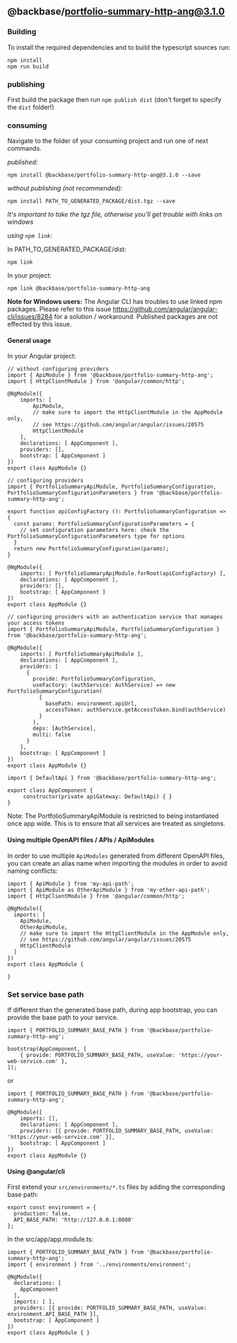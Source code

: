 ## @backbase/portfolio-summary-http-ang@3.1.0

### Building

To install the required dependencies and to build the typescript sources run:
```
npm install
npm run build
```

### publishing

First build the package then run ```npm publish dist``` (don't forget to specify the `dist` folder!)

### consuming

Navigate to the folder of your consuming project and run one of next commands.

_published:_

```
npm install @backbase/portfolio-summary-http-ang@3.1.0 --save
```

_without publishing (not recommended):_

```
npm install PATH_TO_GENERATED_PACKAGE/dist.tgz --save
```

_It's important to take the tgz file, otherwise you'll get trouble with links on windows_

_using `npm link`:_

In PATH_TO_GENERATED_PACKAGE/dist:
```
npm link
```

In your project:
```
npm link @backbase/portfolio-summary-http-ang
```

__Note for Windows users:__ The Angular CLI has troubles to use linked npm packages.
Please refer to this issue https://github.com/angular/angular-cli/issues/8284 for a solution / workaround.
Published packages are not effected by this issue.


#### General usage

In your Angular project:


```
// without configuring providers
import { ApiModule } from '@backbase/portfolio-summary-http-ang';
import { HttpClientModule } from '@angular/common/http';

@NgModule({
    imports: [
        ApiModule,
        // make sure to import the HttpClientModule in the AppModule only,
        // see https://github.com/angular/angular/issues/20575
        HttpClientModule
    ],
    declarations: [ AppComponent ],
    providers: [],
    bootstrap: [ AppComponent ]
})
export class AppModule {}
```

```
// configuring providers
import { PortfolioSummaryApiModule, PortfolioSummaryConfiguration, PortfolioSummaryConfigurationParameters } from '@backbase/portfolio-summary-http-ang';

export function apiConfigFactory (): PortfolioSummaryConfiguration => {
  const params: PortfolioSummaryConfigurationParameters = {
    // set configuration parameters here: check the PortfolioSummaryConfigurationParameters type for options
  }
  return new PortfolioSummaryConfiguration(params);
}

@NgModule({
    imports: [ PortfolioSummaryApiModule.forRoot(apiConfigFactory) ],
    declarations: [ AppComponent ],
    providers: [],
    bootstrap: [ AppComponent ]
})
export class AppModule {}
```

```
// configuring providers with an authentication service that manages your access tokens
import { PortfolioSummaryApiModule, PortfolioSummaryConfiguration } from '@backbase/portfolio-summary-http-ang';

@NgModule({
    imports: [ PortfolioSummaryApiModule ],
    declarations: [ AppComponent ],
    providers: [
      {
        provide: PortfolioSummaryConfiguration,
        useFactory: (authService: AuthService) => new PortfolioSummaryConfiguration(
          {
            basePath: environment.apiUrl,
            accessToken: authService.getAccessToken.bind(authService)
          }
        ),
        deps: [AuthService],
        multi: false
      }
    ],
    bootstrap: [ AppComponent ]
})
export class AppModule {}
```

```
import { DefaultApi } from '@backbase/portfolio-summary-http-ang';

export class AppComponent {
	 constructor(private apiGateway: DefaultApi) { }
}
```

Note: The PortfolioSummaryApiModule is restricted to being instantiated once app wide.
This is to ensure that all services are treated as singletons.

#### Using multiple OpenAPI files / APIs / ApiModules
In order to use multiple `ApiModules` generated from different OpenAPI files,
you can create an alias name when importing the modules
in order to avoid naming conflicts:
```
import { ApiModule } from 'my-api-path';
import { ApiModule as OtherApiModule } from 'my-other-api-path';
import { HttpClientModule } from '@angular/common/http';

@NgModule({
  imports: [
    ApiModule,
    OtherApiModule,
    // make sure to import the HttpClientModule in the AppModule only,
    // see https://github.com/angular/angular/issues/20575
    HttpClientModule
  ]
})
export class AppModule {

}
```


### Set service base path
If different than the generated base path, during app bootstrap, you can provide the base path to your service.

```
import { PORTFOLIO_SUMMARY_BASE_PATH } from '@backbase/portfolio-summary-http-ang';

bootstrap(AppComponent, [
    { provide: PORTFOLIO_SUMMARY_BASE_PATH, useValue: 'https://your-web-service.com' },
]);
```
or

```
import { PORTFOLIO_SUMMARY_BASE_PATH } from '@backbase/portfolio-summary-http-ang';

@NgModule({
    imports: [],
    declarations: [ AppComponent ],
    providers: [{ provide: PORTFOLIO_SUMMARY_BASE_PATH, useValue: 'https://your-web-service.com' }],
    bootstrap: [ AppComponent ]
})
export class AppModule {}
```


#### Using @angular/cli
First extend your `src/environments/*.ts` files by adding the corresponding base path:

```
export const environment = {
  production: false,
  API_BASE_PATH: 'http://127.0.0.1:8080'
};
```

In the src/app/app.module.ts:
```
import { PORTFOLIO_SUMMARY_BASE_PATH } from '@backbase/portfolio-summary-http-ang';
import { environment } from '../environments/environment';

@NgModule({
  declarations: [
    AppComponent
  ],
  imports: [ ],
  providers: [{ provide: PORTFOLIO_SUMMARY_BASE_PATH, useValue: environment.API_BASE_PATH }],
  bootstrap: [ AppComponent ]
})
export class AppModule { }
```
